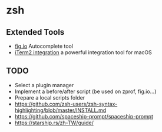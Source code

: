 # zsh

## Extended Tools
- [fig.io](https://fig.io/) Autocomplete tool
- [iTerm2 integration](https://iterm2.com/documentation-shell-integration.html) a powerful integration tool for macOS

## TODO
- Select a plugin manager
- Implement a before/after script (be used on zprof, fig.io...)
- Prepare a local scripts folder
- https://github.com/zsh-users/zsh-syntax-highlighting/blob/master/INSTALL.md
- https://github.com/spaceship-prompt/spaceship-prompt
- https://starship.rs/zh-TW/guide/
